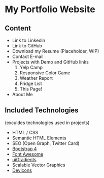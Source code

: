 # My Portfolio Website

## Content

* Link to Linkedin
* Link to GitHub
* Download my Resume (Placeholder, WIP)
* Contact E-mail
* Projects with Demo and GitHub links
    1. Yelp Camp
    2. Responsive Color Game
    3. Weather Report
    4. Fridge List
    5. This Page!
* About Me

## Included Technologies

(exculdes technologies used in projects)

* HTML / CSS
* Semantic HTML Elements
* SEO (Open Graph, Twitter Card)
* [Bootstrap 4](https://fontawesome.com/)
* [Font Awesome](https://fontawesome.com/)
* [uiGradients](https://uigradients.com/)
* Scalable Vector Graphics
* [Devicons](https://devicons.github.io/devicon/)